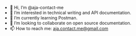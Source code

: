 - 👋 Hi, I’m @aja-contact-me
- 👀 I’m interested in technical writing and API documentation.
- 🌱 I’m currently learning Postman.
- 💞️ I’m looking to collaborate on open source documentation.
- 📫 How to reach me:  aja.contact.me@gmail.com
<!---
aja-contact-me/aja-contact-me is a ✨ special ✨ repository because its `README.md` (this file) appears on your GitHub profile.
You can click the Preview link to take a look at your changes.
--->
